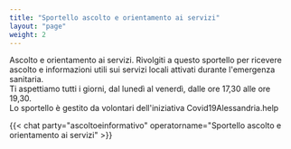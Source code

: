 ```yaml
---
title: "Sportello ascolto e orientamento ai servizi"
layout: "page"
weight: 2
---
```


Ascolto e orientamento ai servizi.
Rivolgiti a questo sportello per ricevere ascolto e informazioni utili sui servizi locali attivati durante l'emergenza sanitaria.  
Ti aspettiamo tutti i giorni, dal lunedì al venerdì, dalle ore 17,30 alle ore 19,30.  
Lo sportello è gestito da volontari dell'iniziativa Covid19Alessandria.help

{{< chat party="ascoltoeinformativo" operatorname="Sportello ascolto e orientamento ai servizi" >}}
